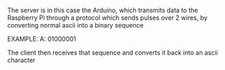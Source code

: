 The server is in this case the Arduino, which transmits data to the Raspberry Pi 
through a protocol which sends pulses over 2 wires, by converting normal ascii 
into a binary sequence

EXAMPLE:
A: 01000001

The client then receives that sequence and converts it back into an ascii character
